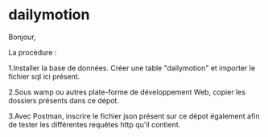 ﻿# dailymotion

Bonjour,

La procèdure :

1.Installer la base de données. Créer une table "dailymotion" et importer le fichier sql ici présent.

2.Sous wamp ou autres plate-forme de développement Web, copier les dossiers présents dans ce dépot.

3.Avec Postman, inscrire le fichier json présent sur ce dépot également afin de tester les différentes requêtes http qu'il contient.
